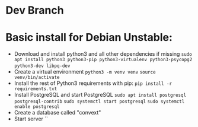 # Dev Branch

# Basic install for Debian Unstable:
- Download and install python3 and all other dependencies if missing
`sudo apt install python3 python3-pip python3-virtualenv python3-psycopg2`
`python3-dev libpq-dev`
- Create a virtual environment
`python3 -m venv venv`
`source venv/bin/activate`
- Install the rest of Python3 requirements with pip:
`pip install -r requirements.txt`
- Install PostgreSQL and start PostgreSQL
`sudo apt install postgresql  postgresql-contrib`
`sudo systemctl start postgresql`
`sudo systemctl enable postgresql`
- Create a database called "convext"
- Start server
``

